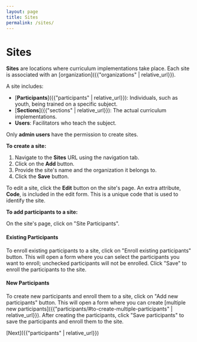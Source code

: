 ```yaml
---
layout: page
title: Sites
permalink: /sites/
---
```


# Sites

**Sites** are locations where curriculum implementations take place. Each site is associated with an [organization]({{"organizations" | relative_url}}).

A site includes:

- [**Participants**]({{"participants" | relative_url}}): Individuals, such as youth, being trained on a specific subject.
- [**Sections**]({{"sections" | relative_url}}): The actual curriculum implementations.
- **Users**: Facilitators who teach the subject.

Only **admin users** have the permission to create sites.

**To create a site:**

1. Navigate to the **Sites** URL using the navigation tab.
2. Click on the **Add** button.
3. Provide the site's name and the organization it belongs to.
4. Click the **Save** button.

To edit a site, click the **Edit** button on the site's page. An extra attribute, **Code**, is included in the edit form. This is a unique code that is used to identify the site.

**To add participants to a site:**

On the site's page, click on "Site Participants".

#### **Existing Participants**

To enroll existing participants to a site, click on "Enroll existing participants" button. This will open a form where you can select the participants you want to enroll; unchecked participants will not be enrolled. Click "Save" to enroll the participants to the site.

#### **New Participants**

To create new participants and enroll them to a site, click on "Add new participants" button. This will open a form where you can create [multiple new participants]({{"participants/#to-create-multiple-participants" | relative_url}}). After creating the participants, click "Save participants" to save the participants and enroll them to the site.

[Next]({{"participants" | relative_url}})
